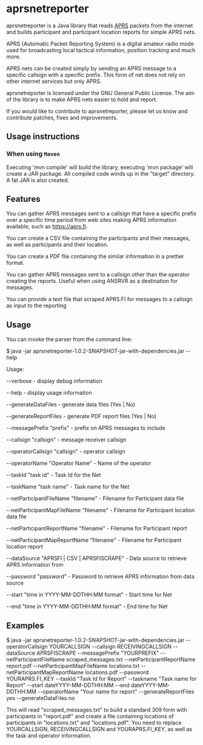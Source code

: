 # aprsnetreporter

aprsnetreporter is a Java library that reads [APRS](http://www.aprs.org/)
packets from the internet and builds participant and participant
location reports for simple APRS nets.

APRS (Automatic Packet Reporting System) is a digital amateur radio
mode used for broadcasting local tactical information, position tracking and
much more.

APRS nets can be created simply by sending an APRS message to a specific callsign
with a specific prefix.  This form of net does not rely on other internet services but only APRS.

aprsnetreporter is licensed under the GNU General Public License. The aim of
the library is to make APRS nets easier to hold and report.

If you would like to contribute to aprsnetreporter, please let us know and contribute 
patches, fixes and improvements.

## Usage instructions

### When using `Maven`

Executing 'mvn compile' will build the library, executing 'mvn package' will create a JAR package.
All compiled code winds up in the "target" directory. A fat JAR is also created.

## Features

You can gather APRS messages sent to a callsign that have a specific prefix over a specific time period from web sites making APRS information available, such as https://aprs.fi.

You can create a CSV file containing the participants and their messages, as well as participants and their location.

You can create a PDF file containing the similar information in a prettier format.

You can gather APRS messages sent to a callsign other than the operator creating the reports.  Useful when using ANSRVR as a destination for messages.

You can provide a text file that scraped APRS.FI for messages to a callsign as input to the reporting


## Usage

You can invoke the parser from the command line:

$ java -jar aprsnetreporter-1.0.2-SNAPSHOT-jar-with-dependencies.jar  --help

Usage:

 --verbose - display debug information

 --help - display usage information

 --generateDataFiles - generate data files (Yes | No)

 --generateReportFiles - generate PDF report files (Yes | No)

 --messagePrefix "prefix" - prefix on APRS messages to include

 --callsign "callsign" - message receiver callsign

 --operatorCallsign "callsign" - operator callsign

 --operatorName "Operator Name" - Name of the operator

 --taskId "task id" - Task Id for the Net

 --taskName "task name" - Task name for the Net

 --netParticipantFileName "filename" - Filename for Participant data file

 --netParticipantMapFileName "filename" - Filename for Participant location data file

 --netParticipantReportName "filename" - Filename for Participant report

 --netParticipantMapReportName "filename" - Filename for Participant location report

 --dataSource "APRSFI | CSV | APRSFISCRAPE" - Data source to retrieve APRS information from

 --password "password" - Password to retrieve APRS information from data source

 --start "time in YYYY-MM-DDTHH:MM format" - Start time for Net

 --end "time in YYYY-MM-DDTHH:MM format" - End time for Net


## Examples

$ java -jar aprsnetreporter-1.0.2-SNAPSHOT-jar-with-dependencies.jar --operatorCallsign YOURCALLSIGN --callsign RECEIVINGCALLSIGN --dataSource APRSFISCRAPE --messagePrefix "YOURPREFIX" --netParticipantFileName scraped_messages.txt --netParticipantReportName report.pdf --netParticipantMapFileName locations.txt --netParticipantMapReportName locations.pdf --password YOURAPRS.FI_KEY --taskId "Task Id for Report" --taskname "Task name for Report" --start dateYYYY-MM-DDTHH:MM --end dateYYYY-MM-DDTHH:MM --operatorName "Your name for report" --generateReportFiles yes --generateDataFiles no

This will read "scraped_messages.txt" to build a standard 309 form with participants in "report.pdf" and create a file containing locations of participants in "locations.txt" and "locations.pdf".
You need to replace YOURCALLSIGN, RECEIVINGCALLSIGN and YOURAPRS.FI_KEY, as well as the task and operator information.

